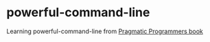 # powerful-command-line  

Learning powerful-command-line from [Pragmatic Programmers book](https://pragprog.com/titles/rggo/powerful-command-line-applications-in-go/)
